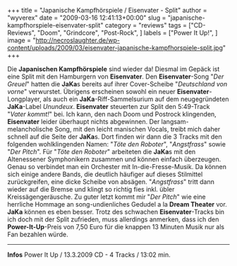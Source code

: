+++
title = "Japanische Kampfhörspiele / Eisenvater - Split"
author = "wyverex"
date = "2009-03-16 12:41:13+00:00"
slug = "japanische-kampfhorspiele-eisenvater-split"
category = "reviews"
tags = ["CD-Reviews", "Doom", "Grindcore", "Post-Rock", ]
labels = ["Power It Up!", ]
image = "http://necroslaughter.de/wp-content/uploads/2009/03/eisenvater-japanische-kampfhorspiele-split.jpg"
+++

Die **Japanischen Kampfhörspiele** sind wieder da! Diesmal im Gepäck ist eine Split mit den Hamburgern von **Eisenvater**. Den **Eisenvater**-Song "_Der Greuel_" hatten die **JaKa**s bereits auf ihrer Cover-Scheibe "_Deutschland von vorne_" verwurstet. Übrigens erscheinen sowohl ein neuer **Eisenvater**-Longplayer, als auch ein **JaKa**-Riff-Sammelsurium auf dem neugegründeten **JaKa**-Label _Unundeux_.
**Eisenvater** steuerten zur Split den 5:49-Track "_Vater kommt!_" bei. Ich kann, den nach Doom und Postrock klingenden, **Eisenvater** leider überhaupt nichts abgewinnen. Der langsam-melancholische Song, mit den leicht manischen Vocals, treibt mich daher schnell auf die Seite der **JaKa**s.
Dort finden wir dann die 3 Tracks mit den folgenden wohlklingenden Namen: "_Töte den Roboter_", "_Angstfrass_" sowie "_Der Pitch_". Für "_Töte den Roboter_" arbeiteten die **JaKa**s mit den Altenessener Symphonikern zusammen und können einfach überzeugen. Genau so verbindet man ein Orchester mit In-die-Fresse-Musik. Da können sich einige andere Bands, die deutlich häufiger auf dieses Stilmittel zurückgreifen, eine dicke Scheibe von absägen. "_Angstfrass_" tritt dann wieder auf die Bremse und klingt so richtig fies inkl. übler Kreissägengeräusche. Zu guter letzt kommt mir "_Der Pitch_" wie eine herrliche Hommage an song-undienliches Gedudel a la **Dream Theater** vor. **JaKa** können es eben besser.
Trotz des schwachen **Eisenvater**-Tracks bin ich doch mit der Split zufrieden, muss allerdings anmerken, dass ich den **Power-It-Up**-Preis von 7,50 Euro für die knappen 13 Minuten Musik nur als Fan bezahlen würde.





---
**Infos**
Power It Up / 13.3.2009
CD - 4 Tracks / 13:02 min.
